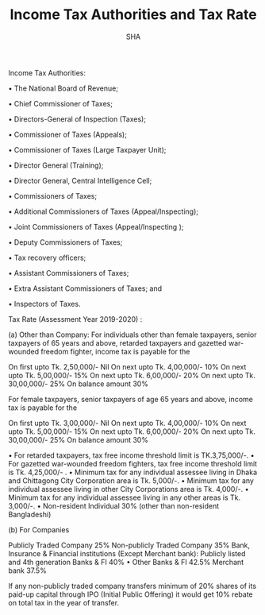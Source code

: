 ﻿---
layout: post
title:  "Income Tax Authorities and Tax Rate"
author: SHA
categories: [ income-tax ]
image: "/assets/images/41.jpg"
---

Income Tax Authorities: 

•   The National Board of Revenue;

•   Chief Commissioner of Taxes;

•   Directors-General of Inspection (Taxes);

•   Commissioner of Taxes (Appeals);

•   Commissioner of Taxes (Large Taxpayer Unit);

•   Director General (Training);

•   Director General, Central Intelligence Cell;

•   Commissioners of Taxes;

•   Additional Commissioners of Taxes (Appeal/Inspecting);

•   Joint Commissioners of Taxes (Appeal/Inspecting );

•   Deputy Commissioners of Taxes;

•   Tax recovery officers;

•   Assistant Commissioners of Taxes;

•   Extra Assistant Commissioners of Taxes; and

•   Inspectors of Taxes.


Tax Rate (Assessment Year 2019-2020) : 

(a) Other than Company:
For individuals other than female taxpayers, senior taxpayers of  65 years and above, retarded taxpayers and gazetted war-wounded freedom fighter, income tax is payable for the

On first upto Tk. 2,50,000/- Nil
On next upto  Tk. 4,00,000/-  10%
On next upto	Tk. 5,00,000/-	15%
On next upto	Tk. 6,00,000/-	20%
On next upto	Tk. 30,00,000/-	25%
On balance amount		30%


For female taxpayers, senior taxpayers of age 65 years and above, income tax is payable for the

On first upto  Tk. 3,00,000/- Nil
On next upto	 Tk. 4,00,000/-	10%
On next upto	Tk. 5,00,000/-	15%
On next upto	Tk. 6,00,000/-	20%
On next upto	Tk. 30,00,000/-	25%
On balance amount		30%

•   For retarded taxpayers, tax free income threshold limit is TK.3,75,000/-.
•   For gazetted war-wounded freedom fighters, tax free income threshold limit is Tk. 4,25,000/- .
•   Minimum tax for any individual assessee living in Dhaka and Chittagong City Corporation area is Tk. 5,000/-.
•   Minimum tax for any individual assessee living in other City Corporations area is Tk. 4,000/-.
•   Minimum tax for any individual assessee living in any other areas is Tk. 3,000/-.
•   Non-resident Individual 30% (other than non-resident Bangladeshi)

(b) For Companies

Publicly Traded Company	25%
Non-publicly Traded Company	35%
Bank, Insurance & Financial institutions (Except
Merchant bank):	
Publicly listed and 4th generation Banks & FI 40%
•    Other Banks & FI                         42.5%
     Merchant bank                            37.5%


If any non-publicly traded company transfers minimum of 20% shares of its paid-up capital  through
IPO (Initial Public Offering) it would get 10% rebate on total tax in the year of transfer.




